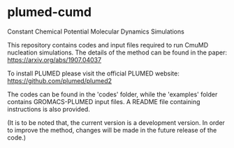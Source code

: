 # plumed-cumd
Constant Chemical Potential Molecular Dynamics Simulations

This repository contains codes and input files required to run CmuMD nucleation simulations. 
The details of the method can be found in the paper: https://arxiv.org/abs/1907.04037

To install PLUMED please visit the official PLUMED website: https://github.com/plumed/plumed2

The codes can be found in the 'codes' folder, while the 'examples' folder contains GROMACS-PLUMED input files.
A README file containing instructions is also provided.

(It is to be noted that, the current version is a development version. In order to improve the method, changes will be made in the future release of the code.)
